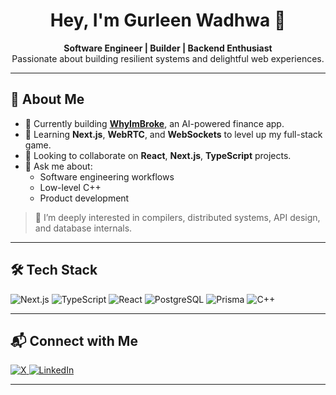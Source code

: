 <h1 align="center">Hey, I'm Gurleen Wadhwa 👋</h1>

<p align="center">
  <b>Software Engineer | Builder | Backend Enthusiast</b><br/>
  Passionate about building resilient systems and delightful web experiences.
</p>

---

## 🚀 About Me

- 🔭 Currently building [**WhyImBroke**](https://whyimbroke.tech/), an AI-powered finance app.
- 🌱 Learning **Next.js**, **WebRTC**, and **WebSockets** to level up my full-stack game.
- 👯 Looking to collaborate on **React**, **Next.js**, **TypeScript** projects.
- 💬 Ask me about:
  - Software engineering workflows
  - Low-level C++
  - Product development

> 🧠 I’m deeply interested in compilers, distributed systems, API design, and database internals.

---

## 🛠 Tech Stack

![Next.js](https://img.shields.io/badge/Next.js-000000?style=for-the-badge&logo=nextdotjs&logoColor=white)
![TypeScript](https://img.shields.io/badge/TypeScript-007ACC?style=for-the-badge&logo=typescript&logoColor=white)
![React](https://img.shields.io/badge/React-20232A?style=for-the-badge&logo=react&logoColor=61DAFB)
![PostgreSQL](https://img.shields.io/badge/PostgreSQL-336791?style=for-the-badge&logo=postgresql&logoColor=white)
![Prisma](https://img.shields.io/badge/Prisma-2D3748?style=for-the-badge&logo=prisma&logoColor=white)
![C++](https://img.shields.io/badge/C++-00599C?style=for-the-badge&logo=cplusplus&logoColor=white)

---

## 📬 Connect with Me

<p align="left">
  <a href="https://x.com/gurleenwadhwa1" target="_blank">
    <img src="https://img.shields.io/badge/X-000000?style=for-the-badge&logo=x&logoColor=white" alt="X" />
  </a>
  <a href="https://www.linkedin.com/in/gurleen-wadhwa-56829a1a0/" target="_blank">
    <img src="https://img.shields.io/badge/LinkedIn-%230077B5.svg?style=for-the-badge&logo=Linkedin&logoColor=white" alt="LinkedIn" />
  </a>
</p>

---
